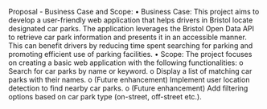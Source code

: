 Proposal - Business Case and Scope:
• Business Case: This project aims to develop a user-friendly web application that helps drivers in Bristol locate designated car parks. The application leverages the Bristol Open Data API to retrieve car park information and presents it in an accessible manner. This can benefit drivers by reducing time spent searching for parking and promoting efficient use of parking facilities.
• Scope: The project focuses on creating a basic web application with the following functionalities:
o Search for car parks by name or keyword.
o Display a list of matching car parks with their names.
o (Future enhancement) Implement user location detection to find nearby car parks.
o (Future enhancement) Add filtering options based on car park type (on-street, off-street etc.).
